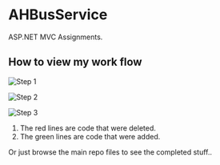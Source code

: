 # AHBusService
ASP.NET MVC Assignments.

## How to view my work flow

![Step 1](http://i.imgur.com/p1bZQK3.png)

![Step 2](http://i.imgur.com/Om8CTGh.png)

![Step 3](http://i.imgur.com/p871uWQ.png)

1. The red lines are code that were deleted.
2. The green lines are code that were added.

Or just browse the main repo files to see the completed stuff..